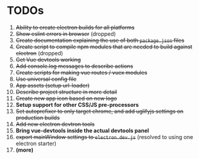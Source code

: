 # TODOs

  1. ~~Ability to create electron builds for all platforms~~
  2. ~~Show eslint errors in browser~~ (dropped)
  3. ~~Create documentation explaining the use of both `package.json` files~~
  4. ~~Create script to compile npm modules that are needed to build against electron~~ (dropped)
  5. ~~Get Vue devtools working~~
  6. ~~Add console.log messages to describe actions~~
  7. ~~Create scripts for making vue routes / vuex modules~~
  8. ~~Use universal config file~~
  9. ~~App assets (setup url-loader)~~
  10. ~~Describe project structure in more detail~~
  11. ~~Create new app icon based on new logo~~
  12. **Setup support for other CSS/JS pre-processors**
  13. ~~Set autoprefixer to only target chrome, and add uglifyjs settings on production builds~~
  14. ~~Add new electron devtron tools~~
  15. **Bring vue-devtools inside the actual devtools panel**
  16. ~~export mainWindow settings to `electron.dev.js`~~ (resolved to using one electron starter)
  14. **(more)**

